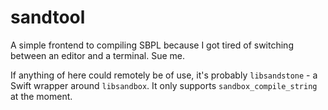 # sandtool
A simple frontend to compiling SBPL because I got tired of switching between an editor and a terminal. Sue me.

If anything of here could remotely be of use, it's probably `libsandstone` - a Swift wrapper around `libsandbox`. It only supports `sandbox_compile_string` at the moment.
